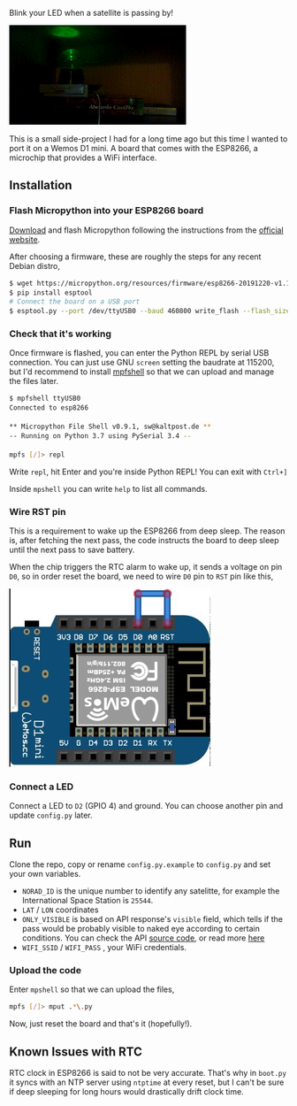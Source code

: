 Blink your LED when a satellite is passing by!

![demo](assets/demo.gif)

This is a small side-project I had for a long time ago but this time I wanted to port it on a Wemos D1 mini. A board that comes with the ESP8266, a microchip that provides a WiFi interface.

## Installation

### Flash Micropython into your ESP8266 board
[Download](https://micropython.org/download/esp8266/) and flash Micropython following the instructions from the [official website](http://docs.micropython.org/en/latest/esp8266/tutorial/intro.html#intro).

After choosing a firmware, these are roughly the steps for any recent Debian distro,
```bash
$ wget https://micropython.org/resources/firmware/esp8266-20191220-v1.12.bin
$ pip install esptool
# Connect the board on a USB port
$ esptool.py --port /dev/ttyUSB0 --baud 460800 write_flash --flash_size=detect 0 esp8266-20191220-v1.12.bin
```

### Check that it's working
Once firmware is flashed, you can enter the Python REPL by serial USB connection. You can just use GNU `screen` setting the baudrate at 115200, but I'd recommend to install [mpfshell](https://github.com/wendlers/mpfshell) so that we can upload and manage the files later.

```bash
$ mpfshell ttyUSB0
Connected to esp8266

** Micropython File Shell v0.9.1, sw@kaltpost.de ** 
-- Running on Python 3.7 using PySerial 3.4 --

mpfs [/]> repl
```

Write `repl`, hit Enter and you're inside Python REPL! You can exit with `Ctrl+]`

Inside `mpshell` you can write `help` to list all commands.

### Wire RST pin
This is a requirement to wake up the ESP8266 from deep sleep. The reason is, after fetching the next pass, the code instructs the board to deep sleep until the next pass to save battery. 

When the chip triggers the RTC alarm to wake up, it sends a voltage on pin `D0`, so in order reset the board, we need to wire `D0` pin to `RST` pin like this,

![Deepsleep Reset Wiring](assets/rst-wire.png)

### Connect a LED
Connect a LED to `D2` (GPIO 4) and ground. You can choose another pin and update `config.py` later.

## Run
Clone the repo, copy or rename `config.py.example` to `config.py` and set your own variables.

- `NORAD_ID` is the unique number to identify any satelitte, for example the International Space Station is `25544`.
- `LAT` / `LON` coordinates
- `ONLY_VISIBLE` is based on API response's `visible` field, which tells if the pass would be probably visible to naked eye according to certain conditions. You can check the API [source code](https://github.com/redraw/satellite-passes-api), or read more [here](https://www.heavens-above.com/faq.aspx)
- `WIFI_SSID` / `WIFI_PASS` , your WiFi credentials.

### Upload the code
Enter `mpshell` so that we can upload the files,

```bash
mpfs [/]> mput .*\.py
```

Now, just reset the board and that's it (hopefully!).

## Known Issues with RTC
RTC clock in ESP8266 is said to not be very accurate. That's why in `boot.py` it syncs with an NTP server using `ntptime` at every reset, but I can't be sure if deep sleeping for long hours would drastically drift clock time.
